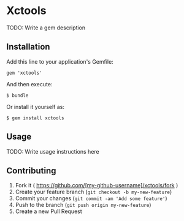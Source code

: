# Xctools

TODO: Write a gem description

## Installation

Add this line to your application's Gemfile:

    gem 'xctools'

And then execute:

    $ bundle

Or install it yourself as:

    $ gem install xctools

## Usage

TODO: Write usage instructions here

## Contributing

1. Fork it ( https://github.com/[my-github-username]/xctools/fork )
2. Create your feature branch (`git checkout -b my-new-feature`)
3. Commit your changes (`git commit -am 'Add some feature'`)
4. Push to the branch (`git push origin my-new-feature`)
5. Create a new Pull Request

